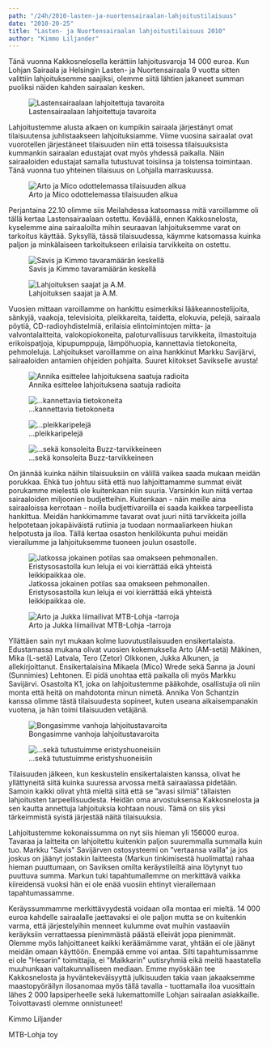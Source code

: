```yaml
---
path: "/24h/2010-lasten-ja-nuortensairaalan-lahjoitustilaisuus"
date: "2010-20-25"
title: "Lasten- ja Nuortensairaalan lahjoitustilaisuus 2010"
author: "Kimmo Liljander"
---
```

Tänä vuonna Kakkosnelosella kerättiin lahjoitusvaroja 14 000 euroa. Kun Lohjan Sairaala ja Helsingin Lasten- ja Nuortensairaala 9 vuotta sitten valittiin lahjoituksemme saajiksi, olemme siitä lähtien jakaneet summan puoliksi näiden kahden sairaalan kesken.

<figure>
    <img src="/img/24h-2010-lahjoitus-1.jpg" alt="Lastensairaalaan lahjoitettuja tavaroita" />
    <figcaption>Lastensairaalaan lahjoitettuja tavaroita</figcaption>
</figure>

Lahjoitustemme alusta alkaen on kumpikin sairaala järjestänyt omat tilaisuutensa juhlistaakseen lahjoituksiamme. Viime vuosina sairaalat ovat vuorotellen järjestäneet tilaisuuden niin että toisessa tilaisuuksista kummankin sairaalan edustajat ovat myös yhdessä paikalla. Näin sairaaloiden edustajat samalla tutustuvat toisiinsa ja toistensa toimintaan. Tänä vuonna tuo yhteinen tilaisuus on Lohjalla marraskuussa.

<figure>
    <img src="/img/24h-2010-lahjoitus-2.jpg" alt="Arto ja Mico odottelemassa tilaisuuden alkua" />
    <figcaption>Arto ja Mico odottelemassa tilaisuuden alkua</figcaption>
</figure>

Perjantaina 22.10 olimme siis Meilahdessa katsomassa mitä varoillamme oli tällä kertaa Lastensairaalaan ostettu. Keväällä, ennen Kakkosnelosta, kyselemme aina sairaaloilta mihin seuraavan lahjoituksemme varat on tarkoitus käyttää. Syksyllä, tässä tilaisuudessa, käymme katsomassa kuinka paljon ja minkälaiseen tarkoitukseen erilaisia tarvikkeita on ostettu.

<figure>
    <img src="/img/24h-2010-lahjoitus-3.jpg" alt="Savis ja Kimmo tavaramäärän keskellä" />
    <figcaption>Savis ja Kimmo tavaramäärän keskellä</figcaption>
</figure>

<figure>
    <img src="/img/24h-2010-lahjoitus-4.jpg" alt="Lahjoituksen saajat ja A.M." />
    <figcaption>Lahjoituksen saajat ja A.M.</figcaption>
</figure>

Vuosien mittaan varoillamme on hankittu esimerkiksi lääkeannostelijoita, sänkyjä, vaakoja, televisioita, pleikkareita, taidetta, elokuvia, pelejä, sairaala pöytiä, CD-radioyhdistelmiä, erilaisia elintoimintojen mitta- ja valvontalaitteita, valokopiokoneita, paloturvallisuus tarvikkeita, ilmastoituja erikoispatjoja, kipupumppuja, lämpöhuopia, kannettavia tietokoneita, pehmoleluja. Lahjoitukset varoillamme on aina hankkinut Markku Savijärvi, sairaaloiden antamien ohjeiden pohjalta. Suuret kiitokset Savikselle avusta!

<figure>
    <img src="/img/24h-2010-lahjoitus-5.jpg" alt="Annika esittelee lahjoituksena saatuja radioita" />
    <figcaption>Annika esittelee lahjoituksena saatuja radioita</figcaption>
</figure>

<figure>
    <img src="/img/24h-2010-lahjoitus-6.jpg" alt="...kannettavia tietokoneita" />
    <figcaption>...kannettavia tietokoneita</figcaption>
</figure>

<figure>
    <img src="/img/24h-2010-lahjoitus-7.jpg" alt="...pleikkaripelejä" />
    <figcaption>...pleikkaripelejä</figcaption>
</figure>

<figure>
    <img src="/img/24h-2010-lahjoitus-8.jpg" alt="...sekä konsoleita Buzz-tarvikkeineen" />
    <figcaption>...sekä konsoleita Buzz-tarvikkeineen</figcaption>
</figure>

On jännää kuinka näihin tilaisuuksiin on välillä vaikea saada mukaan meidän porukkaa. Ehkä tuo johtuu siitä että nuo lahjoittamamme summat eivät porukamme mielestä ole kuitenkaan niin suuria. Varsinkin kun niitä vertaa sairaaloiden miljoonien budjetteihin. Kuitenkaan - näin meille aina sairaaloissa kerrotaan - noilla budjettivaroilla ei saada kaikkea tarpeellista hankittua. Meidän hankkimamme tavarat ovat juuri niitä tarvikkeita joilla helpotetaan jokapäiväistä rutiinia ja tuodaan normaaliarkeen hiukan helpotusta ja iloa. Tällä kertaa osaston henkilökunta puhui meidän vierailumme ja lahjoituksemme tuoneen joulun osastolle.

<figure>
    <img src="/img/24h-2010-lahjoitus-9.jpg" alt="Jatkossa jokainen potilas saa omakseen pehmonallen. Eristysosastolla kun leluja ei voi kierrättää eikä yhteistä leikkipaikkaa ole. " />
    <figcaption>Jatkossa jokainen potilas saa omakseen pehmonallen. Eristysosastolla kun leluja ei voi kierrättää eikä yhteistä leikkipaikkaa ole.</figcaption>
</figure>

<figure>
    <img src="/img/24h-2010-lahjoitus-10.jpg" alt="Arto ja Jukka liimailivat MTB-Lohja -tarroja" />
    <figcaption>Arto ja Jukka liimailivat MTB-Lohja -tarroja</figcaption>
</figure>

Yllättäen sain nyt mukaan kolme luovutustilaisuuden ensikertalaista. Edustamassa mukana olivat vuosien kokemuksella Arto (AM-setä) Mäkinen, Mika (L-setä) Latvala, Tero (Zetor) Olkkonen, Jukka Alkunen, ja allekirjoittanut. Ensikertalaisina Mikaela (Mico) Wrede sekä Sanna ja Jouni (Sunnimies) Lehtonen. Ei pidä unohtaa että paikalla oli myös Markku Savijärvi. Osastolta K1, joka on lahjoitustemme pääkohde, osallistujia oli niin monta että heitä on mahdotonta minun nimetä. Annika Von Schantzin kanssa olimme tästä tilaisuudesta sopineet, kuten useana aikaisempanakin vuotena, ja hän toimi tilaisuuden vetäjänä.

<figure>
    <img src="/img/24h-2010-lahjoitus-11.jpg" alt="Bongasimme vanhoja lahjoitustavaroita" />
    <figcaption>Bongasimme vanhoja lahjoitustavaroita</figcaption>
</figure>

<figure>
    <img src="/img/24h-2010-lahjoitus-12.jpg" alt="...sekä tutustuimme eristyshuoneisiin" />
    <figcaption>...sekä tutustuimme eristyshuoneisiin</figcaption>
</figure>

Tilaisuuden jälkeen, kun keskustelin ensikertalaisten kanssa, olivat he yllättyneitä siitä kuinka suuressa arvossa meitä sairaalassa pidetään. Samoin kaikki olivat yhtä mieltä siitä että se ”avasi silmiä” tällaisten lahjoitusten tarpeellisuudesta. Heidän oma arvostuksensa Kakkosnelosta ja sen kautta annettuja lahjoituksia kohtaan nousi. Tämä on siis yksi tärkeimmistä syistä järjestää näitä tilaisuuksia. 

Lahjoitustemme kokonaissumma on nyt siis hieman yli 156000 euroa. Tavaraa ja laitteita on lahjoitettu kuitenkin paljon suuremmalla summalla kuin tuo. Markku "Savis" Savijärven ostosysteemi on ”vertaansa vailla” ja jos joskus on jäänyt jostakin laitteesta (Markun tinkimisestä huolimatta) rahaa hieman puuttumaan, on Saviksen omilta keräystileiltä aina löytynyt tuo puuttuva summa. Markun tuki tapahtumallemme on merkittävä vaikka kiireidensä vuoksi hän ei ole enää vuosiin ehtinyt vierailemaan tapahtumassamme.

Keräyssummamme merkittävyydestä voidaan olla montaa eri mieltä. 14 000 euroa kahdelle sairaalalle jaettavaksi ei ole paljon mutta se on kuitenkin varma, että järjestelyihin menneet kulumme ovat muihin vastaaviin keräyksiin verrattaessa pienimmästä päästä elleivät jopa pienimmät. Olemme myös lahjoittaneet kaikki keräämämme varat, yhtään ei ole jäänyt meidän omaan käyttöön. Enempää emme voi antaa. Silti tapahtumissamme ei ole "Hesarin" toimittajia, ei "Maikkarin" uutisryhmiä eikä meitä haastatella muuhunkaan valtakunnalliseen mediaan. Emme myöskään tee Kakkosnelosta ja hyväntekeväisyyttä julkisuuden takia vaan jakaaksemme maastopyöräilyn ilosanomaa myös tällä tavalla - tuottamalla iloa vuosittain lähes 2 000 lapsiperheelle sekä lukemattomille Lohjan sairaalan asiakkaille. Toivottavasti olemme onnistuneet!

Kimmo Liljander

MTB-Lohja toy